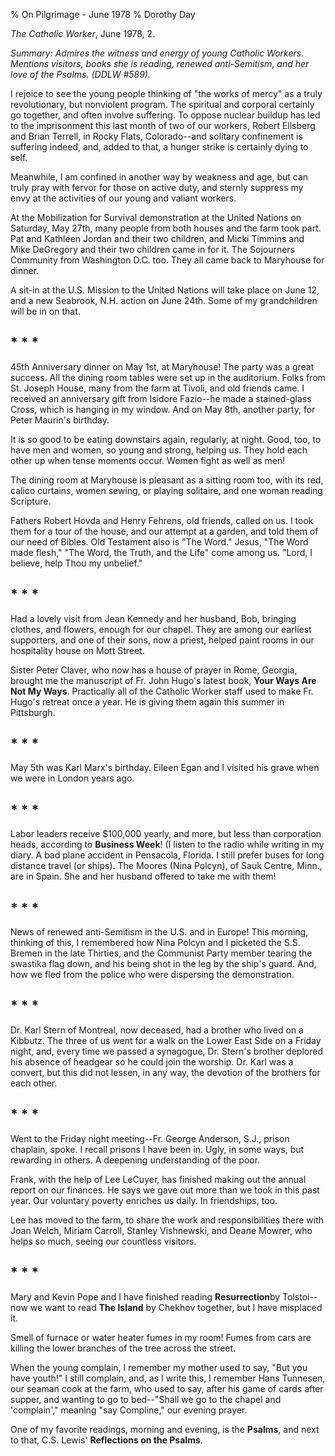 % On Pilgrimage - June 1978
% Dorothy Day

*The Catholic Worker*, June 1978, 2.

*Summary: Admires the witness and energy of young Catholic Workers.
Mentions visitors, books she is reading, renewed anti-Semitism, and her
love of the Psalms. (DDLW \#589).*

I rejoice to see the young people thinking of "the works of mercy" as a
truly revolutionary, but nonviolent program. The spiritual and corporal
certainly go together, and often involve suffering. To oppose nuclear
buildup has led to the imprisonment this last month of two of our
workers, Robert Ellsberg and Brian Terrell, in Rocky Flats,
Colorado--and solitary confinement is suffering indeed, and, added to
that, a hunger strike is certainly dying to self.

Meanwhile, I am confined in another way by weakness and age, but can
truly pray with fervor for those on active duty, and sternly suppress my
envy at the activities of our young and valiant workers.

At the Mobilization for Survival demonstration at the United Nations on
Saturday, May 27th, many people from both houses and the farm took part.
Pat and Kathleen Jordan and their two children, and Micki Timmins and
Mike DeGregory and their two children came in for it. The Sojourners
Community from Washington D.C. too. They all came back to Maryhouse for
dinner.

A sit-in at the U.S. Mission to the United Nations will take place on
June 12, and a new Seabrook, N.H. action on June 24th. Some of my
grandchildren will be in on that.

\* \* \*
---

45th Anniversary dinner on May 1st, at Maryhouse! The party was a great
success. All the dining room tables were set up in the auditorium. Folks
from St. Joseph House, many from the farm at Tivoli, and old friends
came. I received an anniversary gift from Isidore Fazio--he made a
stained-glass Cross, which is hanging in my window. And on May 8th,
another party, for Peter Maurin's birthday.

It is so good to be eating downstairs again, regularly, at night. Good,
too, to have men and women, so young and strong, helping us. They hold
each other up when tense moments occur. Women fight as well as men!

The dining room at Maryhouse is pleasant as a sitting room too, with its
red, calico curtains, women sewing, or playing solitaire, and one woman
reading Scripture.

Fathers Robert Hovda and Henry Fehrens, old friends, called on us. I
took them for a tour of the house, and our attempt at a garden, and told
them of our need of Bibles. Old Testament also is "The Word." Jesus,
"The Word made flesh," "The Word, the Truth, and the Life" come among
us. "Lord, I believe, help Thou my unbelief."

\* \* \*
---

Had a lovely visit from Jean Kennedy and her husband, Bob, bringing
clothes, and flowers, enough for our chapel. They are among our earliest
supporters, and one of their sons, now a priest, helped paint rooms in
our hospitality house on Mott Street.

Sister Peter Claver, who now has a house of prayer in Rome, Georgia,
brought me the manuscript of Fr. John Hugo's latest book, **Your Ways
Are Not My Ways**. Practically all of the Catholic Worker staff used to
make Fr. Hugo's retreat once a year. He is giving them again this summer
in Pittsburgh.

\* \* \*
---

May 5th was Karl Marx's birthday. Eileen Egan and I visited his grave
when we were in London years ago.

\* \* \*
---

Labor leaders receive $100,000 yearly, and more, but less than
corporation heads, according to **Business Week**! (I listen to the
radio while writing in my diary. A bad plane accident in Pensacola,
Florida. I still prefer buses for long distance travel (or ships). The
Moores (Nina Polcyn), of Sauk Centre, Minn., are in Spain. She and her
husband offered to take me with them!

\* \* \*
---

News of renewed anti-Semitism in the U.S. and in Europe! This morning,
thinking of this, I remembered how Nina Polcyn and I picketed the S.S.
Bremen in the late Thirties, and the Communist Party member tearing the
swastika flag down, and his being shot in the leg by the ship's guard.
And, how we fled from the police who were dispersing the demonstration.

\* \* \*
---

Dr. Karl Stern of Montreal, now deceased, had a brother who lived on a
Kibbutz. The three of us went for a walk on the Lower East Side on a
Friday night, and, every time we passed a synagogue, Dr. Stern's brother
deplored his absence of headgear so he could join the worship. Dr. Karl
was a convert, but this did not lessen, in any way, the devotion of the
brothers for each other.

\* \* \*
---

Went to the Friday night meeting--Fr. George Anderson, S.J., prison
chaplain, spoke. I recall prisons I have been in. Ugly, in some ways,
but rewarding in others. A deepening understanding of the poor.

Frank, with the help of Lee LeCuyer, has finished making out the annual
report on our finances. He says we gave out more than we took in this
past year. Our voluntary poverty enriches us daily. In friendships, too.

Lee has moved to the farm, to share the work and responsibilities there
with Joan Welch, Miriam Carroll, Stanley Vishnewski, and Deane Mowrer,
who helps so much, seeing our countless visitors.

\* \* \*
---

Mary and Kevin Pope and I have finished reading **Resurrection**by
Tolstoi--now we want to read **The Island** by Chekhov together, but I
have misplaced it.

Smell of furnace or water heater fumes in my room! Fumes from cars are
killing the lower branches of the tree across the street.

When the young complain, I remember my mother used to say, "But you have
youth!" I still complain, and, as I write this, I remember Hans
Tunnesen, our seaman cook at the farm, who used to say, after his game
of cards after supper, and wanting to go to bed--"Shall we go to the
chapel and 'complain'," meaning "say Compline," our evening prayer.

One of my favorite readings, morning and evening, is the **Psalms**, and
next to that, C.S. Lewis' **Reflections on the Psalms**.
